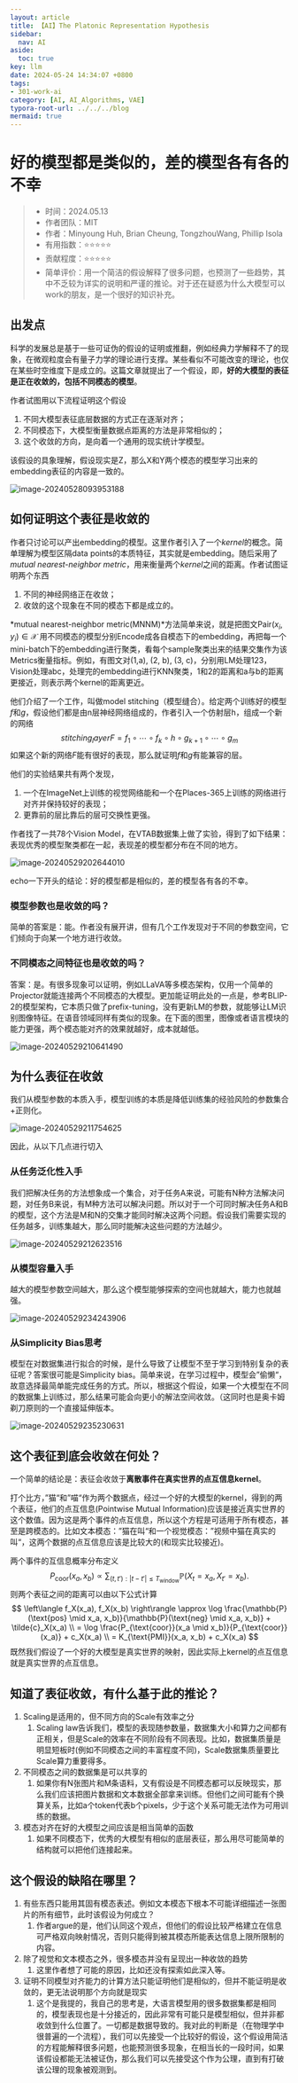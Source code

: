 ```yaml
---
layout: article
title: 【AI】The Platonic Representation Hypothesis
sidebar:
  nav: AI
aside:
  toc: true
key: llm
date: 2024-05-24 14:34:07 +0800
tags:
- 301-work-ai
category: [AI, AI_Algorithms, VAE]
typora-root-url: ../../../blog
mermaid: true
---
```


# 好的模型都是类似的，差的模型各有各的不幸

> - 时间：2024.05.13
> - 作者团队：MIT
> - 作者：Minyoung Huh,  Brian Cheung,  TongzhouWang, Phillip Isola
> - 有用指数：⭐️⭐️⭐️⭐️⭐️
> - 贡献程度：⭐️⭐️⭐️⭐️⭐️
> - 简单评价：用一个简洁的假设解释了很多问题，也预测了一些趋势，其中不乏较为详实的说明和严谨的推论。对于还在疑惑为什么大模型可以work的朋友，是一个很好的知识补充。

## 出发点

科学的发展总是基于一些可证伪的假设的证明或推翻，例如经典力学解释不了的现象，在微观粒度会有量子力学的理论进行支撑。某些看似不可能改变的理论，也仅在某些时空维度下是成立的。这篇文章就提出了一个假设，即，**好的大模型的表征是正在收敛的，包括不同模态的模型**。

作者试图用以下流程证明这个假设

1. 不同大模型表征底层数据的方式正在逐渐对齐；
2. 不同模态下，大模型衡量数据点距离的方法是非常相似的；
3. 这个收敛的方向，是向着一个通用的现实统计学模型。

该假设的具象理解，假设现实是Z，那么X和Y两个模态的模型学习出来的embedding表征的内容是一致的。

![image-20240528093953188](/assets/images/image-20240528093953188.png)

## 如何证明这个表征是收敛的

作者只讨论可以产出embedding的模型。这里作者引入了一个*kernel*的概念。简单理解为模型区隔data points的本质特征，其实就是embedding。随后采用了*mutual nearest-neighbor metric*，用来衡量两个*kernel*之间的距离。作者试图证明两个东西

1. 不同的神经网络正在收敛；
2. 收敛的这个现象在不同的模态下都是成立的。

*mutual nearest-neighbor metric(MNNM)*方法简单来说，就是把图文Pair$(x_i, y_i) \in \mathcal{X}$ 用不同模态的模型分别Encode成各自模态下的embedding，再把每一个mini-batch下的embedding进行聚类，看每个sample聚类出来的结果交集作为该Metrics衡量指标。例如，有图文对(1,a), (2, b), (3, c)，分别用LM处理123，Vision处理abc，处理完的embedding进行KNN聚类，1和2的距离和a与b的距离更接近，则表示两个kernel的距离更近。

他们介绍了一个工作，叫做model stitching（模型缝合）。给定两个训练好的模型$f$和$g$​，假设他们都是由n层神经网络组成的，作者引入一个仿射层h，组成一个新的网络
$$ {stitching_layer}
F = f_1 \circ \cdots \circ f_k \circ h \circ g_{k+1} \circ \cdots \circ g_m
$$
如果这个新的网络$F$能有很好的表现，那么就证明$f$和$g$有能兼容的层。

他们的实验结果共有两个发现，

1. 一个在ImageNet上训练的视觉网络能和一个在Places-365上训练的网络进行对齐并保持较好的表现；
2. 更靠前的层比靠后的层可交换性更强。

作者找了一共78个Vision Model，在VTAB数据集上做了实验，得到了如下结果：表现优秀的模型聚类都在一起，表现差的模型都分布在不同的地方。

![image-20240529202644010](/assets/images/image-20240529202644010.png)

echo一下开头的结论：好的模型都是相似的，差的模型各有各的不幸。

### 模型参数也是收敛的吗？

简单的答案是：能。作者没有展开讲，但有几个工作发现对于不同的参数空间，它们倾向于向某一个地方进行收敛。

### 不同模态之间特征也是收敛的吗？

答案：是。有很多现象可以证明，例如LLaVA等多模态架构，仅用一个简单的Projector就能连接两个不同模态的大模型。更加能证明此处的一点是，参考BLIP-2的模型架构，它本质只做了prefix-tuning，没有更新LM的参数，就能够让LM识别图像特征。在语音领域同样有类似的现象。在下面的图里，图像或者语言模块的能力更强，两个模态能对齐的效果就越好，成本就越低。

![image-20240529210641490](/assets/images/image-20240529210641490.png)

## 为什么表征在收敛

我们从模型参数的本质入手，模型训练的本质是降低训练集的经验风险的参数集合+正则化。

![image-20240529211754625](/assets/images/image-20240529211754625.png)

因此，从以下几点进行切入

### 从任务泛化性入手

我们把解决任务的方法想象成一个集合，对于任务A来说，可能有N种方法解决问题，对任务B来说，有M种方法可以解决问题。所以对于一个可同时解决任务A和B的模型，这个方法是M和N的交集才能同时解决这两个问题。假设我们需要实现的任务越多，训练集越大，那么同时能解决这些问题的方法越少。

![image-20240529212623516](/assets/images/image-20240529212623516.png)

### 从模型容量入手

越大的模型参数空间越大，那么这个模型能够探索的空间也就越大，能力也就越强。

![image-20240529234243906](/assets/images/image-20240529234243906.png)

### 从Simplicity Bias思考

模型在对数据集进行拟合的时候，是什么导致了让模型不至于学习到特别复杂的表征呢？答案很可能是Simplicity bias。简单来说，在学习过程中，模型会”偷懒“，故意选择最简单能完成任务的方式。所以，根据这个假设，如果一个大模型在不同的数据集上训练过，那么结果可能会向更小的解法空间收敛。（这同时也是奥卡姆剃刀原则的一个直接延伸版本。

![image-20240529235230631](/assets/images/image-20240529235230631.png)

## 这个表征到底会收敛在何处？

一个简单的结论是：表征会收敛于**离散事件在真实世界的点互信息kernel**。

打个比方，”猫“和”喵“作为两个数据点，经过一个好的大模型的kernel，得到的两个表征，他们的点互信息(Pointwise Mutual Information)应该是接近真实世界的这个数值。因为这是两个事件的点互信息，所以这个方程是可适用于所有模态，甚至是跨模态的。比如文本模态：”猫在叫“和一个视觉模态：”视频中猫在真实的叫“，这两个数据的点互信息应该是比较大的(和现实比较接近)。

两个事件的互信息概率分布定义
$$
P_{\text{coor}}(x_a, x_b) \propto \sum_{(t, t') : |t - t'| \leq T_{\text{window}}} \mathbb{P}(X_t = x_a, X_{t'} = x_b).
$$
则两个表征之间的距离可以由以下公式计算
$$
\left\langle f_X(x_a), f_X(x_b) \right\rangle \approx \log \frac{\mathbb{P}(\text{pos} \mid x_a, x_b)}{\mathbb{P}(\text{neg} \mid x_a, x_b)} + \tilde{c}_X(x_a) \\
= \log \frac{P_{\text{coor}}(x_a \mid x_b)}{P_{\text{coor}}(x_a)} + c_X(x_a) \\
= K_{\text{PMI}}(x_a, x_b) + c_X(x_a)
$$
既然我们假设了一个好的大模型是真实世界的映射，因此实际上kernel的点互信息就是真实世界的点互信息。

## 知道了表征收敛，有什么基于此的推论？

1. Scaling是适用的，但不同方向的Scale有效率之分
   1. Scaling law告诉我们，模型的表现随参数量，数据集大小和算力之间都有正相关，但是Scale的效率在不同阶段有不同表现。比如，数据集质量是明显短板时(例如不同模态之间的丰富程度不同)，Scale数据集质量要比Scale算力重要得多。
2. 不同模态之间的数据集是可以共享的
   1. 如果你有N张图片和M条语料，又有假设是不同模态都可以反映现实，那么我们应该把图片数据和文本数据全部拿来训练。但他们之间可能有个换算关系，比如a个token代表b个pixels，少于这个关系可能无法作为可用训练的数据。
3. 模态对齐在好的大模型之间应该是相当简单的函数
   1. 如果不同模态下，优秀的大模型有相似的底层表征，那么用尽可能简单的结构就可以把他们连接起来。

## 这个假设的缺陷在哪里？

1. 有些东西只能用其固有模态表述。例如文本模态下根本不可能详细描述一张图片的所有细节，此时该假设为何成立？
   1. 作者argue的是，他们认同这个观点，但他们的假设比较严格建立在信息可严格双向映射情况，否则只能得到被其模态所能表达信息上限所限制的内容。
2. 除了视觉和文本模态之外，很多模态并没有呈现出一种收敛的趋势
   1. 这里作者想了可能的原因，比如还没有探索如此深入等。
3. 证明不同模型对齐能力的计算方法只能证明他们是相似的，但并不能证明是收敛的，更无法说明那个方向就是现实
   1. 这个是我提的，我自己的思考是，大语言模型用的很多数据集都是相同的，模型表现也是十分接近的，因此非常有可能只是模型相似，但并非都收敛到什么位置了。一切都是数据导致的。我对此的判断是（在物理学中很普遍的一个流程），我们可以先接受一个比较好的假设，这个假设用简洁的方程能解释很多问题，也能预测很多现象，在相当长的一段时间，如果该假设都能无法被证伪，那么我们可以先接受这个作为公理，直到有打破该公理的现象被观测到。
